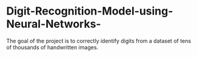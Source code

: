 # Digit-Recognition-Model-using-Neural-Networks-
The goal of the project is to  correctly identify digits from a dataset of tens of thousands of handwritten images.
